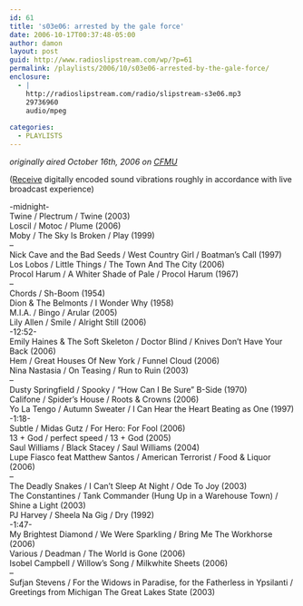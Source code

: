 ```yaml
---
id: 61
title: 's03e06: arrested by the gale force'
date: 2006-10-17T00:37:48-05:00
author: damon
layout: post
guid: http://www.radioslipstream.com/wp/?p=61
permalink: /playlists/2006/10/s03e06-arrested-by-the-gale-force/
enclosure:
  - |
    http://radioslipstream.com/radio/slipstream-s3e06.mp3
    29736960
    audio/mpeg
    
categories:
  - PLAYLISTS
---
```

_originally aired October 16th, 2006 on [CFMU](http://cfmu.mcmaster.ca)_

([Receive](http://radioslipstream.com/radio/slipstream-s3e06.mp3) digitally encoded sound vibrations roughly in accordance with live broadcast experience)

-midnight-  
Twine / Plectrum / Twine (2003)  
Loscil / Motoc / Plume (2006)  
Moby / The Sky Is Broken / Play (1999)  
–  
Nick Cave and the Bad Seeds / West Country Girl / Boatman’s Call (1997)  
Los Lobos / Little Things / The Town And The City (2006)  
Procol Harum / A Whiter Shade of Pale / Procol Harum (1967)  
–  
Chords / Sh-Boom (1954)  
Dion & The Belmonts / I Wonder Why (1958)  
M.I.A. / Bingo / Arular (2005)  
Lily Allen / Smile / Alright Still (2006)  
-12:52-  
Emily Haines & The Soft Skeleton / Doctor Blind / Knives Don’t Have Your Back (2006)  
Hem / Great Houses Of New York / Funnel Cloud (2006)  
Nina Nastasia / On Teasing / Run to Ruin (2003)  
–  
Dusty Springfield / Spooky / “How Can I Be Sure” B-Side (1970)  
Califone / Spider’s House / Roots & Crowns (2006)  
Yo La Tengo / Autumn Sweater / I Can Hear the Heart Beating as One (1997)  
-1:18-  
Subtle / Midas Gutz / For Hero: For Fool (2006)  
13 + God / perfect speed / 13 + God (2005)  
Saul Williams / Black Stacey / Saul Williams (2004)  
Lupe Fiasco feat Matthew Santos / American Terrorist / Food & Liquor (2006)  
–  
The Deadly Snakes / I Can’t Sleep At Night / Ode To Joy (2003)  
The Constantines / Tank Commander (Hung Up in a Warehouse Town) / Shine a Light (2003)  
PJ Harvey / Sheela Na Gig / Dry (1992)  
-1:47-  
My Brightest Diamond / We Were Sparkling / Bring Me The Workhorse (2006)  
Various / Deadman / The World is Gone (2006)  
Isobel Campbell / Willow’s Song / Milkwhite Sheets (2006)  
–  
Sufjan Stevens / For the Widows in Paradise, for the Fatherless in Ypsilanti / Greetings from Michigan The Great Lakes State (2003)